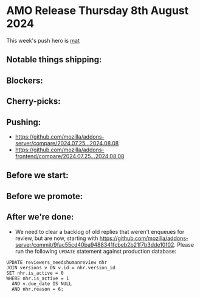 # AMO Release Thursday 8th August 2024

This week's push hero is [mat](https://github.com/diox)

## Notable things shipping:

## Blockers:

## Cherry-picks:

## Pushing:

- https://github.com/mozilla/addons-server/compare/2024.07.25...2024.08.08
- https://github.com/mozilla/addons-frontend/compare/2024.07.25...2024.08.08

## Before we start:

## Before we promote:

## After we're done:

- We need to clear a backlog of old replies that weren't enqueues for review, but are now, starting with https://github.com/mozilla/addons-server/commit/9fac55cd40ba9488341fcbeb2b21f7b3dde10f02. Please run the following `UPDATE` statement against production database:
```
UPDATE reviewers_needshumanreview nhr
JOIN versions v ON v.id = nhr.version_id
SET nhr.is_active = 0
WHERE nhr.is_active = 1
  AND v.due_date IS NULL
  AND nhr.reason = 6;
```
